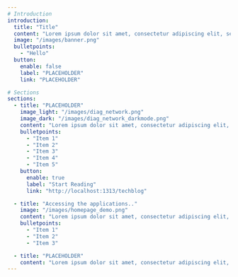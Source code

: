```yaml
---
# Introduction
introduction:
  title: "Title"
  content: "Lorem ipsum dolor sit amet, consectetur adipiscing elit, sed do eiusmod tempor incididunt ut labore et dolore magna aliqua. Ut enim ad minim veniam, quis nostrud exercitation ullamco laboris nisi ut aliquip ex ea commodo consequat. Duis aute irure dolor in reprehenderit in voluptate velit esse cillum dolore eu fugiat nulla pariatur. Excepteur sint occaecat cupidatat non proident, sunt in culpa qui officia deserunt mollit anim id est laborum."
  image: "/images/banner.png"
  bulletpoints:
    - "Hello"
  button:
    enable: false
    label: "PLACEHOLDER"
    link: "PLACEHOLDER"

# Sections
sections:
  - title: "PLACEHOLDER"
    image_light: "/images/diag_network.png"
    image_dark: "/images/diag_network_darkmode.png"
    content: "Lorem ipsum dolor sit amet, consectetur adipiscing elit, sed do eiusmod tempor incididunt ut labore et dolore magna aliqua."
    bulletpoints:
      - "Item 1"
      - "Item 2"
      - "Item 3"
      - "Item 4"
      - "Item 5"
    button:
      enable: true
      label: "Start Reading"
      link: "http://localhost:1313/techblog"

  - title: "Accessing the applications.."
    image: "/images/homepage_demo.png"
    content: "Lorem ipsum dolor sit amet, consectetur adipiscing elit, sed do eiusmod tempor incididunt ut labore et dolore magna aliqua."
    bulletpoints:
      - "Item 1"
      - "Item 2"
      - "Item 3"

  - title: "PLACEHOLDER"
    content: "Lorem ipsum dolor sit amet, consectetur adipiscing elit, sed do eiusmod tempor incididunt ut labore et dolore magna aliqua."
---
```

